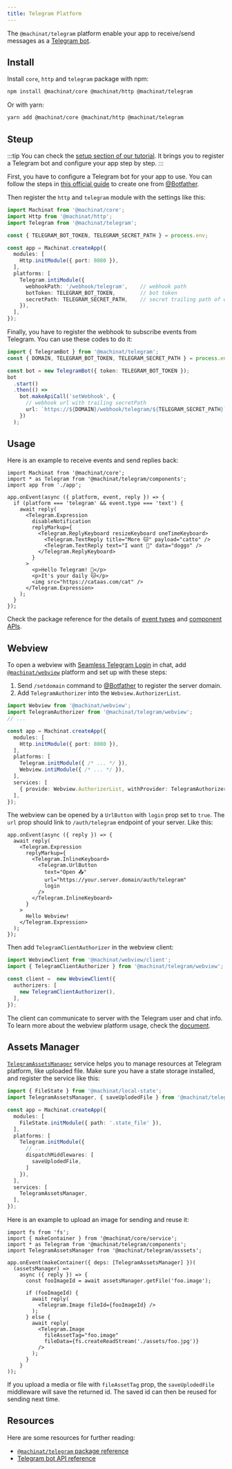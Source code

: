 ```yaml
---
title: Telegram Platform
---
```


The `@machinat/telegram` platform enable your app to receive/send messages as a
[Telegram bot](https://core.telegram.org/bots).

## Install

Install `core`, `http` and `telegram` package with npm:

```bash
npm install @machinat/core @machinat/http @machinat/telegram
```

Or with yarn:

```bash
yarn add @machinat/core @machinat/http @machinat/telegram
```

## Steup

:::tip
You can check the [setup section of our tutorial](https://machinat.com/docs/learn/create-app#platform-setup?platform=telegram).
It brings you to register a Telegram bot and configure your app step by step.
:::

First, you have to configure a Telegram bot for your app to use. You can
follow the steps in [this official guide](https://core.telegram.org/bots#6-botfather)
to create one from [@Botfather](https://t.me/botfather).

Then register the `http` and `telegram` module with the settings like this:

```ts
import Machinat from '@machinat/core';
import Http from '@machinat/http';
import Telegram from '@machinat/telegram';

const { TELEGRAM_BOT_TOKEN, TELEGRAM_SECRET_PATH } = process.env;

const app = Machinat.createApp({
  modules: [
    Http.initModule({ port: 8080 }),
  ],
  platforms: [
    Telegram.intiModule({
      webhookPath: '/webhook/telegram',    // webhook path
      botToken: TELEGRAM_BOT_TOKEN,        // bot token
      secretPath: TELEGRAM_SECRET_PATH,    // secret trailing path of webhook
    }),
  ],
});
```

Finally, you have to register the webhook to subscribe events from Telegram.
You can use these codes to do it:

```ts
import { TelegramBot } from '@machinat/telegram';
const { DOMAIN, TELEGRAM_BOT_TOKEN, TELEGRAM_SECRET_PATH } = process.env;

const bot = new TelegramBot({ token: TELEGRAM_BOT_TOKEN });
bot
  .start()
  .then(() =>
    bot.makeApiCall('setWebhook', {
      // webhook url with trailing secretPath
      url: `https://${DOMAIN}/webhook/telegram/${TELEGRAM_SECRET_PATH}`,
    })
  );
```

## Usage

Here is an example to receive events and send replies back:

```tsx
import Machinat from '@machinat/core';
import * as Telegram from '@machinat/telegram/components';
import app from './app';

app.onEvent(async ({ platform, event, reply }) => {
  if (platform === 'telegram' && event.type === 'text') {
    await reply(
      <Telegram.Expression
        disableNotification
        replyMarkup={
          <Telegram.ReplyKeyboard resizeKeyboard oneTimeKeyboard>
            <Telegram.TextReply title="More 🐱" payload="catto" />
            <Telegram.TextReply text="I want 🐶" data="doggo" />
          </Telegram.ReplyKeyboard>
        }
      >
        <p>Hello Telegram! 👋</p>
        <p>It's your daily 🐱</p>
        <img src="https://cataas.com/cat" />
      </Telegram.Expression>
    );
  }
});
```

Check the package reference for the details of [event types](https://machinat.com/api/modules/telegram.html#telegramevent)
and [component APIs](https://machinat.com/api/modules/telegram_components.html).

## Webview

To open a webview with [Seamless Telegram Login](https://core.telegram.org/bots/api#loginurl)
in chat, add [`@machinat/webview`](https://github.com/machinat/machinat/tree/master/packages/webview)
platform and set up with these steps:

1. Send `/setdomain` command to [@Botfather](https://t.me/botfather) to register
   the server domain.
2. Add `TelegramAuthorizer` into the `Webview.AuthorizerList`.

```ts
import Webview from '@machinat/webview';
import TelegramAuthorizer from '@machinat/telegram/webview';
// ...

const app = Machinat.createApp({
  modules: [
    Http.initModule({ port: 8080 }),
  ],
  platforms: [
    Telegram.initModule({ /* ... */ }),
    Webview.intiModule({ /* ... */ }),
  ],
  services: [
    { provide: Webview.AuthorizerList, withProvider: TelegramAuthorizer },
  ],
});
```

The webview can be opened by a `UrlButton` with `login` prop set to `true`. The
`url` prop should link to `/auth/telegram` endpoint of your server. Like this:

```tsx
app.onEvent(async ({ reply }) => {
  await reply(
    <Telegram.Expression
      replyMarkup={
        <Telegram.InlineKeyboard>
          <Telegram.UrlButton
            text="Open 📤"
            url="https://your.server.domain/auth/telegram"
            login
          />
        </Telegram.InlineKeyboard>
      }
    >
      Hello Webview!
    </Telegram.Expression>
  );
});
```

Then add `TelegramClientAuthorizer` in the webview client:

```ts
import WebviewClient from '@machinat/webview/client';
import { TelegramClientAuthorizer } from '@machinat/telegram/webview';

const client =  new WebviewClient({
  authorizers: [
    new TelegramClientAuthorizer(),
  ],
});
```

The client can communicate to server with the Telegram user and chat info. To
learn more about the webview platform usage, check the [document](https://machinat.com/docs/embedded-webview).

## Assets Manager

[`TelegramAssetsManager`](https://machinat.com/api/classes/telegram_asset.telegramassetsmanager.html)
service helps you to manage resources at Telegram platform, like uploaded file.
Make sure you have a state storage installed, and register the service like this:

```ts {2,11-13,17}
import { FileState } from '@machinat/local-state';
import TelegramAssetsManager, { saveUplodedFile } from '@machinat/telegram/asssets';

const app = Machinat.createApp({
  modules: [
    FileState.initModule({ path: '.state_file' }),
  ],
  platforms: [
    Telegram.initModule({
      // ...
      dispatchMiddlewares: [
        saveUplodedFile,
      ]
    }),
  ],
  services: [
    TelegramAssetsManager,
  ],
});
```

Here is an example to upload an image for sending and reuse it:

```tsx
import fs from 'fs';
import { makeContainer } from '@machinat/core/service';
import * as Telegram from '@machinat/telegram/components';
import TelegramAssetsManager from '@machinat/telegram/asssets';

app.onEvent(makeContainer({ deps: [TelegramAssetsManager] })(
  (assetsManager) =>
    async ({ reply }) => {
      const fooImageId = await assetsManager.getFile('foo.image');

      if (fooImageId) {
        await reply(
          <Telegram.Image fileId={fooImageId} />
        );
      } else {
        await reply(
          <Telegram.Image
            fileAssetTag="foo.image"
            fileData={fs.createReadStream('./assets/foo.jpg')}
          />
        );
      }
    }
));
```

If you upload a media or file with `fileAssetTag` prop, the `saveUplodedFile`
middleware will save the returned id. The saved id can then be reused for
sending next time.

## Resources

Here are some resources for further reading:

- [`@machinat/telegram` package reference](https://machinat.com/api/modules/telegram.html)
- [Telegram bot API reference](https://core.telegram.org/bots)
